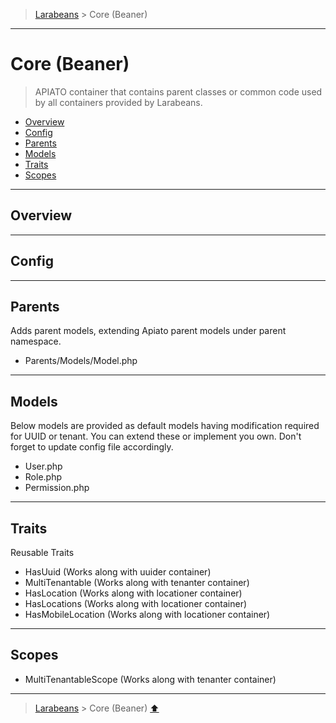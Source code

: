 >[Larabeans](README.md) > Core (Beaner)

---

# Core (Beaner)

> APIATO container that contains parent classes or common code used by all containers provided by Larabeans.

* [Overview](#overview)
* [Config](#config)
* [Parents](#parents)
* [Models](#models)
* [Traits](#traits)
* [Scopes](#scopes)

---

## Overview

---

## Config

---

## Parents
Adds parent models, extending Apiato parent models under parent namespace.

- Parents/Models/Model.php

---

## Models
Below models are provided as default models having modification required for UUID or tenant. You can extend these or implement you own. Don't forget to update config file accordingly.

- User.php
- Role.php
- Permission.php

---

## Traits

Reusable Traits

- HasUuid (Works along with uuider container)
- MultiTenantable (Works along with tenanter container)
- HasLocation (Works along with locationer container)
- HasLocations (Works along with locationer container)
- HasMobileLocation (Works along with locationer container)

---

## Scopes

- MultiTenantableScope (Works along with tenanter container)

---
>[Larabeans](README.md) > Core (Beaner) [⬆](#uuider)
